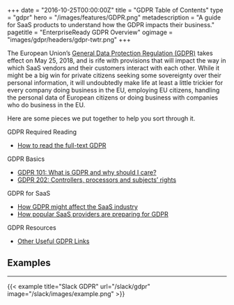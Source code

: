 +++
date = "2016-10-25T00:00:00Z"
title = "GDPR Table of Contents"
type = "gdpr"
hero = "/images/features/GDPR.png"
metadescription = "A guide for SaaS products to understand how the GDPR impacts their business."
pagetitle = "EnterpriseReady GDPR Overview"
ogimage = "images/gdpr/headers/gdpr-twtr.png"
+++

The European Union’s [General Data Protection Regulation (GDPR)](https://www.eugdpr.org/) takes effect on May 25, 2018, and is rife with provisions that will impact the way in which SaaS vendors and their customers interact with each other. While it might be a big win for private citizens seeking some sovereignty over their personal information, it will undoubtedly make life at least a little trickier for every company doing business in the EU, employing EU citizens, handling the personal data of European citizens or doing business with companies who do business in the EU.

Here are some pieces we put together to help you sort through it.

GDPR Required Reading  
* [How to read the full-text GDPR](/gdpr/how-to-read-gdpr)

GDPR Basics  
* [GDPR 101: What is GDPR and why should I care?](/gdpr/what-is-gdpr)  
* [GDPR 202: Controllers, processors and subjects’ rights](/gdpr/gdpr-202)  

GDPR for SaaS  
* [How GDPR might affect the SaaS industry](/gdpr/gdpr-saas)  
* [How popular SaaS providers are preparing for GDPR](/gdpr/preparing-for-gdpr)  

GDPR Resources  
* [Other Useful GDPR Links](/gdpr/useful-gdpr-links)  

## Examples
----   
{{< example title="Slack GDPR" url="/slack/gdpr" image="/slack/images/example.png" >}}
